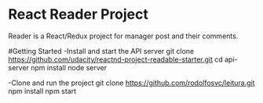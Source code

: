 # React Reader Project
Reader is a React/Redux project for manager post and their comments.

#Getting Started
-Install and start the API server
    git clone https://github.com/udacity/reactnd-project-readable-starter.git
    cd api-server
    npm install
    node server

-Clone and run the project
    git clone https://github.com/rodolfosvc/leitura.git
    npm install
    npm start